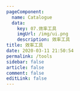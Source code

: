 ```yaml
---
pageComponent: 
  name: Catalogue
  data: 
    key: 07.效率工具
    imgUrl: /img/ui.png
    description: 效率工具
title: 效率工具
date: 2020-03-11 21:50:54
permalink: /tools
sidebar: false
article: false
comment: false
editLink: false
---
```

